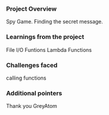 ### Project Overview

 Spy Game. Finding the secret message.


### Learnings from the project

 File I/O
Funtions
Lambda Functions



### Challenges faced

 calling functions


### Additional pointers

 Thank you GreyAtom


